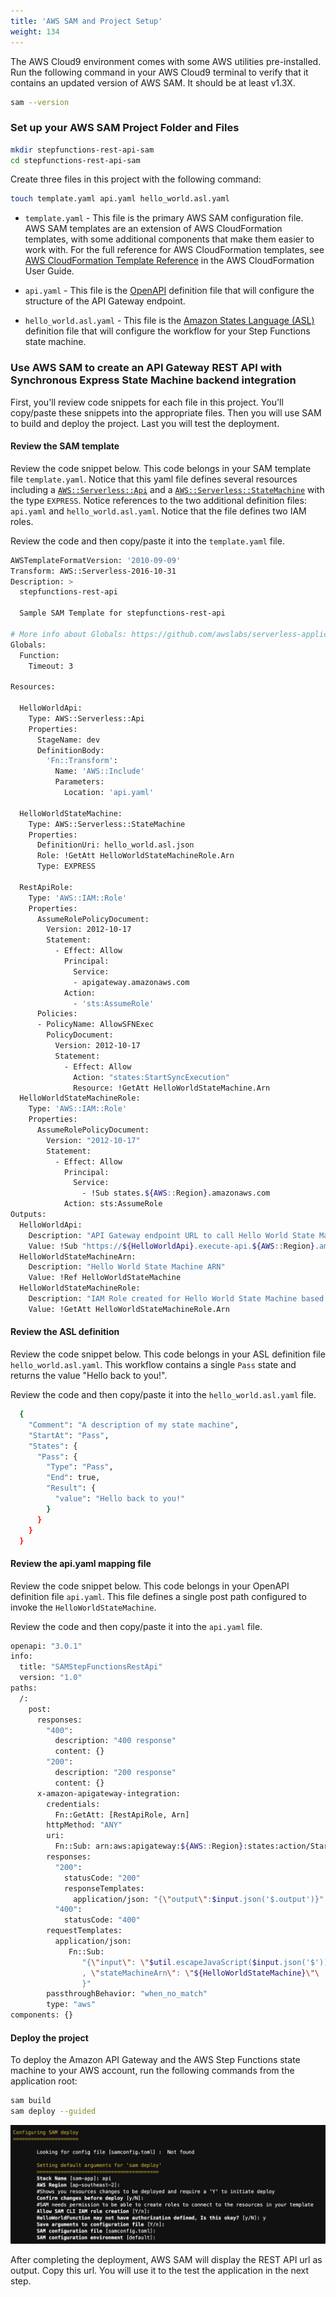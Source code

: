 ```yaml
---
title: 'AWS SAM and Project Setup'
weight: 134
---
```


The AWS Cloud9 environment comes with some AWS utilities pre-installed. Run the following command in your AWS Cloud9 terminal to verify that it contains an updated version of AWS SAM. It should be at least v1.3X.

```bash
sam --version
```

### Set up your AWS SAM Project Folder and Files
```bash
mkdir stepfunctions-rest-api-sam
cd stepfunctions-rest-api-sam
```

Create three files in this project with the following command:

```bash
touch template.yaml api.yaml hello_world.asl.yaml
```

- `template.yaml` - This file is the primary AWS SAM configuration file. AWS SAM templates are an extension of AWS CloudFormation templates, with some additional components that make them easier to work with. For the full reference for AWS CloudFormation templates, see [AWS CloudFormation Template Reference](https://docs.aws.amazon.com/AWSCloudFormation/latest/UserGuide/template-reference.html) in the AWS CloudFormation User Guide.

- `api.yaml` - This file is the [OpenAPI](https://github.com/OAI/OpenAPI-Specification/blob/main/versions/3.0.1.md) definition file that will configure the structure of the API Gateway endpoint. 

- `hello_world.asl.yaml` - This file is the [Amazon States Language (ASL)](https://docs.aws.amazon.com/step-functions/latest/dg/concepts-amazon-states-language.html) definition file that will configure the workflow for your Step Functions state machine.


### Use AWS SAM to create an API Gateway REST API with Synchronous Express State Machine backend integration

First, you'll review code snippets for each file in this project. You'll copy/paste these snippets into the appropriate files. Then you will use SAM to build and deploy the project. Last you will test the deployment.

#### Review the SAM template

Review the code snippet below. This code belongs in your SAM template file `template.yaml`. Notice that this yaml file defines several resources including a [`AWS::Serverless::Api`](https://docs.aws.amazon.com/serverless-application-model/latest/developerguide/sam-resource-api.html) and a [`AWS::Serverless::StateMachine`](https://docs.aws.amazon.com/serverless-application-model/latest/developerguide/sam-resource-statemachine.html) with the type `EXPRESS`. Notice references to the two additional definition files: `api.yaml` and `hello_world.asl.yaml`. Notice that the file defines two IAM roles.

Review the code and then copy/paste it into the `template.yaml` file.

```bash
AWSTemplateFormatVersion: '2010-09-09'
Transform: AWS::Serverless-2016-10-31
Description: >
  stepfunctions-rest-api

  Sample SAM Template for stepfunctions-rest-api

# More info about Globals: https://github.com/awslabs/serverless-application-model/blob/master/docs/globals.rst
Globals:
  Function:
    Timeout: 3

Resources:

  HelloWorldApi:
    Type: AWS::Serverless::Api
    Properties:
      StageName: dev
      DefinitionBody:
        'Fn::Transform':
          Name: 'AWS::Include'
          Parameters:
            Location: 'api.yaml'

  HelloWorldStateMachine:
    Type: AWS::Serverless::StateMachine
    Properties:
      DefinitionUri: hello_world.asl.json
      Role: !GetAtt HelloWorldStateMachineRole.Arn
      Type: EXPRESS

  RestApiRole:
    Type: 'AWS::IAM::Role'
    Properties:
      AssumeRolePolicyDocument:
        Version: 2012-10-17
        Statement:
          - Effect: Allow
            Principal:
              Service:
              - apigateway.amazonaws.com
            Action:
              - 'sts:AssumeRole'
      Policies:
      - PolicyName: AllowSFNExec
        PolicyDocument:
          Version: 2012-10-17
          Statement:
            - Effect: Allow
              Action: "states:StartSyncExecution"
              Resource: !GetAtt HelloWorldStateMachine.Arn
  HelloWorldStateMachineRole:
    Type: 'AWS::IAM::Role'
    Properties:
      AssumeRolePolicyDocument:
        Version: "2012-10-17"
        Statement:
          - Effect: Allow
            Principal:
              Service:
                - !Sub states.${AWS::Region}.amazonaws.com
            Action: sts:AssumeRole
Outputs:
  HelloWorldApi:
    Description: "API Gateway endpoint URL to call Hello World State Machine"
    Value: !Sub "https://${HelloWorldApi}.execute-api.${AWS::Region}.amazonaws.com/dev/"
  HelloWorldStateMachineArn:
    Description: "Hello World State Machine ARN"
    Value: !Ref HelloWorldStateMachine
  HelloWorldStateMachineRole:
    Description: "IAM Role created for Hello World State Machine based on the specified SAM Policy Templates"
    Value: !GetAtt HelloWorldStateMachineRole.Arn
```

#### Review the ASL definition

Review the code snippet below. This code belongs in your ASL definition file `hello_world.asl.yaml`. This workflow contains a single `Pass` state and returns the value "Hello back to you!".

Review the code and then copy/paste it into the `hello_world.asl.yaml` file.

```bash
  {
    "Comment": "A description of my state machine",
    "StartAt": "Pass",
    "States": {
      "Pass": {
        "Type": "Pass",
        "End": true,
        "Result": {
          "value": "Hello back to you!"
        }
      }
    }
  }
```

#### Review the api.yaml mapping file

Review the code snippet below. This code belongs in your OpenAPI definition file `api.yaml`. This file defines a single post path configured to invoke the `HelloWorldStateMachine`.

Review the code and then copy/paste it into the `api.yaml` file.

```bash
openapi: "3.0.1"
info:
  title: "SAMStepFunctionsRestApi"
  version: "1.0"
paths:
  /:
    post:
      responses:
        "400":
          description: "400 response"
          content: {}
        "200":
          description: "200 response"
          content: {}
      x-amazon-apigateway-integration:
        credentials: 
          Fn::GetAtt: [RestApiRole, Arn]
        httpMethod: "ANY"
        uri: 
          Fn::Sub: arn:aws:apigateway:${AWS::Region}:states:action/StartSyncExecution
        responses:
          "200":
            statusCode: "200"
            responseTemplates:
              application/json: "{\"output\":$input.json('$.output')}"
          "400":
            statusCode: "400"
        requestTemplates:
          application/json: 
             Fn::Sub:
                "{\"input\": \"$util.escapeJavaScript($input.json('$'))\"\
                , \"stateMachineArn\": \"${HelloWorldStateMachine}\"\
                }"
        passthroughBehavior: "when_no_match"
        type: "aws"
components: {}
```

#### Deploy the project

To deploy the Amazon API Gateway and the AWS Step Functions state machine to your AWS account, run the following commands from the application root:

```bash
sam build
sam deploy --guided
```
![AWS SAM deploy](/static/img/module-11/sam-deploy.png)

After completing the deployment, AWS SAM will display the REST API url as output. Copy this url. You will use it to the test the application in the next step.